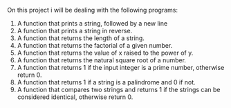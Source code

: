 On this project i will be dealing with the following programs:
1. A function that prints a string, followed by a new line
2. A function that prints a string in reverse.
3. A function that returns the length of a string.
4. A function that returns the factorial of a given number.
5. A  function that returns the value of x raised to the power of y.
6. A function that returns the natural square root of a number.
7. A  function that returns 1 if the input integer is a prime number, otherwise return 0.
8. A function that returns 1 if a string is a palindrome and 0 if not.
9. A function that compares two strings and returns 1 if the strings can be considered identical, otherwise return 0.
